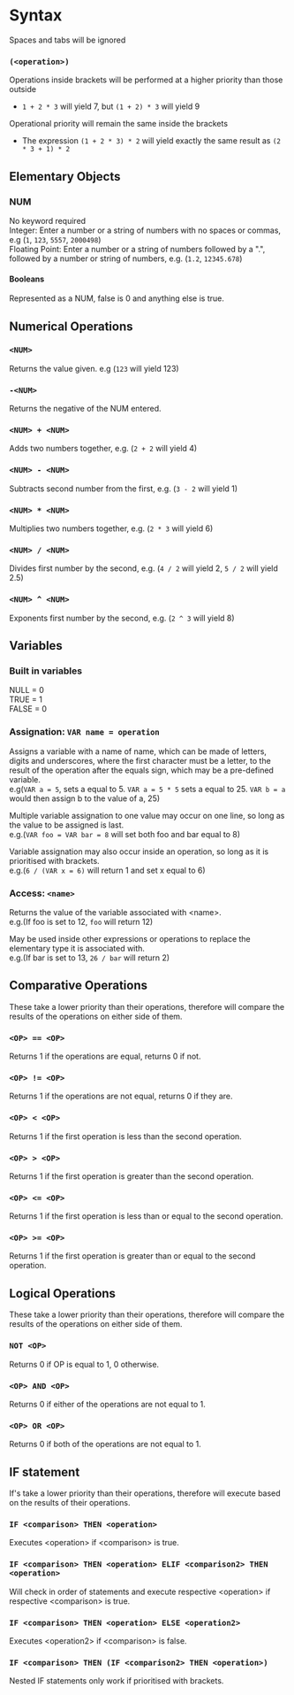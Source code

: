 # Syntax

Spaces and tabs will be ignored  

### `(<operation>)`
Operations inside brackets will be performed at a higher priority than those outside  
- `1 + 2 * 3` will yield 7, but `(1 + 2) * 3` will yield 9  

Operational priority will remain the same inside the brackets  
- The expression `(1 + 2 * 3) * 2` will yield exactly the same result as `(2 * 3 + 1) * 2`

## Elementary Objects
### NUM
No keyword required  
Integer: Enter a number or a string of numbers with no spaces or commas, e.g (`1`, `123`, `5557`, `2000498`)  
Floating Point: Enter a number or a string of numbers followed by a ".", followed by a number or string of numbers, e.g. (`1.2`, `12345.678`)

#### Booleans
Represented as a NUM, false is 0 and anything else is true.

## Numerical Operations

### `<NUM>`
Returns the value given. e.g (`123` will yield 123)

### `-<NUM>`
Returns the negative of the NUM entered.

### `<NUM> + <NUM>`
Adds two numbers together, e.g. (`2 + 2` will yield 4)

### `<NUM> - <NUM>`
Subtracts second number from the first, e.g. (`3 - 2` will yield 1)

### `<NUM> * <NUM>`
Multiplies two numbers together, e.g. (`2 * 3` will yield 6)

### `<NUM> / <NUM>`
Divides first number by the second, e.g. (`4 / 2` will yield 2, `5 / 2` will yield 2.5)

### `<NUM> ^ <NUM>`
Exponents first number by the second, e.g. (`2 ^ 3` will yield 8)

## Variables

### Built in variables
NULL = 0  
TRUE = 1  
FALSE = 0

### Assignation: `VAR name = operation`

Assigns a variable with a name of name, which can be made of letters, digits and underscores, where the first character must be a letter, to the result of the operation after the equals sign, which may be a pre-defined variable.  
e.g(`VAR a = 5`, sets a equal to 5. `VAR a = 5 * 5` sets a equal to 25. `VAR b = a` would then assign b to the value of a, 25)

Multiple variable assignation to one value may occur on one line, so long as the value to be assigned is last.  
e.g.(`VAR foo = VAR bar = 8` will set both foo and bar equal to 8)

Variable assignation may also occur inside an operation, so long as it is prioritised with brackets.  
e.g.(`6 / (VAR x = 6)` will return 1 and set x equal to 6)

### Access: `<name>`

Returns the value of the variable associated with &lt;name&gt;.  
e.g.(If foo is set to 12, `foo` will return 12)

May be used inside other expressions or operations to replace the elementary type it is associated with.  
e.g.(If bar is set to 13, `26 / bar` will return 2)

## Comparative Operations

These take a lower priority than their operations, therefore will compare the results of the operations on either side of them.

### `<OP> == <OP>`
Returns 1 if the operations are equal, returns 0 if not.

### `<OP> != <OP>`
Returns 1 if the operations are not equal, returns 0 if they are.

### `<OP> < <OP>`
Returns 1 if the first operation is less than the second operation.

### `<OP> > <OP>`
Returns 1 if the first operation is greater than the second operation.

### `<OP> <= <OP>`
Returns 1 if the first operation is less than or equal to the second operation.

### `<OP> >= <OP>`
Returns 1 if the first operation is greater than or equal to the second operation.

## Logical Operations

These take a lower priority than their operations, therefore will compare the results of the operations on either side of them.

### `NOT <OP>`
Returns 0 if OP is equal to 1, 0 otherwise.

### `<OP> AND <OP>`
Returns 0 if either of the operations are not equal to 1.

### `<OP> OR <OP>`
Returns 0 if both of the operations are not equal to 1.

## IF statement

If's take a lower priority than their operations, therefore will execute based on the results of their operations.

### `IF <comparison> THEN <operation>`
Executes &lt;operation&gt; if &lt;comparison&gt; is true.

### `IF <comparison> THEN <operation> ELIF <comparison2> THEN <operation>`
Will check in order of statements and execute respective &lt;operation&gt; if respective &lt;comparison&gt; is true.

### `IF <comparison> THEN <operation> ELSE <operation2>`
Executes &lt;operation2&gt; if &lt;comparison&gt; is false.

### `IF <comparison> THEN (IF <comparison2> THEN <operation>)`
Nested IF statements only work if prioritised with brackets.
